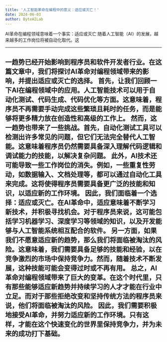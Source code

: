 ```yaml
---
title: '人工智能革命在编程中的意义：适应或灭亡！'
date: 2024-06-03
author: ByteAILab
---
```


AI革命在编程领域意味着一个事实：适应或灭亡
随着人工智能（AI）的发展，越来越多的工作岗位将被自动化取代。这

---
一趋势已经开始影响到程序员和软件开发者行业。在这篇文章中，我们将探讨AI革命对编程领域带来的影响，并提出适应或灭亡的选择。
首先，让我们回顾一下AI在编程领域中的应用。人工智能技术可以用于自动化测试、代码生成、代码优化等方面。这意味着，程序员不再需要手动完成这些繁琐且耗时的任务，而是能够将更多精力放在创造性和高级的工作上。
然而，这一趋势也带来了一些挑战。首先，自动化测试工具可以检测出许多常见的问题，但它们无法完全替代人工智能。这意味着程序员仍然需要具备深入理解代码逻辑和调试能力的技能，以解决复杂问题。
此外，AI技术还可能导致一些工作岗位的消失。例如，一些重复性劳动，如数据输入、文档处理等，都可以通过自动化工具来完成。这将使得程序员需要具备更广泛的技能和知识，以适应新的工作环境。
因此，我们面临着一个选择：适应或灭亡。在AI革命中，适应意味着不断学习新技术，并积极寻找机会。对于程序员来说，这可能包括学习机器学习、深度学习等领域的知识，以及开发能够与人工智能系统相互配合的软件。
另一方面，如果我们不愿意适应新的趋势，那么我们将面临被淘汰的风险。这意味着，我们需要具备足够的技能和经验，以在竞争激烈的市场中保持竞争力。然而，随着技术不断发展，这种技能可能会变得过时或不再有用。
总之，AI革命对编程领域带来了巨大的变革。在这个时代里，只有那些能够适应新趋势并持续学习的人才才能在行业中立足。而对于那些拒绝改变和坚持传统方法的程序员来说，他们将面临被淘汰的风险。
因此，我们需要积极地接受AI革命，并努力适应新的工作环境。只有这样，才能在这个快速变化的世界里保持竞争力，并为未来的成功打下基础。
---

